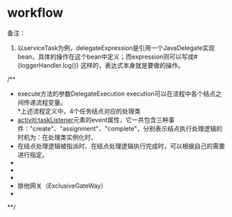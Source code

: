 # workflow
备注：
1. 以serviceTask为例，delegateExpression是引用一个JavaDelegate实现bean，具体的操作在这个bean中定义；而expression则可以写成#{loggerHandler.log()} 这样的，表达式本身就是要做的操作。

/** 
 * execute方法的参数DelegateExecution execution可以在流程中各个结点之间传递流程变量。  
 *上述流程定义中，4个任务结点对应的处理类 
 * <activiti:taskListener>元素的event属性，它一共包含三种事件："create"、"assignment"、"complete"，分别表示结点执行处理逻辑的时机为：在处理类实例化时、
 * 在结点处理逻辑被指派时、在结点处理逻辑执行完成时，可以根据自己的需要进行指定。  
 * <userTask id="servicetask2" name="产品经理同意"> 
       <extensionElements> 
          <activiti:taskListener event="complete" class="com.easyway.workflow.activiti.gateway.ProductManagerUserTaskListener"/> 
       </extensionElements> 
 * </userTask> 
 * 
 * 排他网关（ExclusiveGateWay）
 *
 **/
